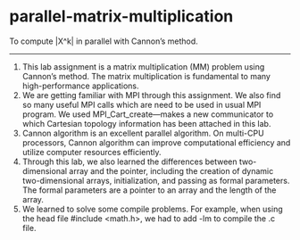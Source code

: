 # parallel-matrix-multiplication
To compute |X^k| in parallel with Cannon’s method.
********
1. This lab assignment is a matrix multiplication (MM) problem using Cannon’s method. The matrix multiplication is fundamental to many high-performance applications. 
2. We are getting familiar with MPI through this assignment. We also find so many useful MPI calls which are need to be used in usual MPI program. We used MPI_Cart_create—makes a new communicator to which Cartesian topology information has been attached in this lab.
3. Cannon algorithm is an excellent parallel algorithm. On multi-CPU processors, Cannon algorithm can improve computational efficiency and utilize computer resources efficiently.
4. Through this lab, we also learned the differences between two-dimensional array and the pointer, including the creation of dynamic two-dimensional arrays, initialization, and passing as formal parameters. The formal parameters are a pointer to an array and the length of the array.
5. We learned to solve some compile problems. For example, when using the head file #include <math.h>, we had to add -lm to compile the .c file.
